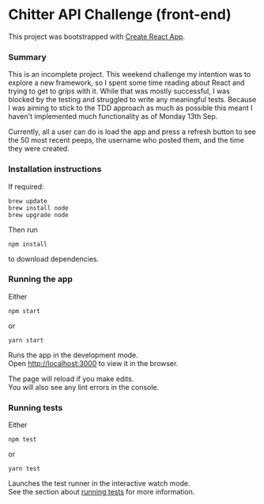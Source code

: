 # Chitter API Challenge (front-end)

This project was bootstrapped with [Create React App](https://github.com/facebook/create-react-app).

### Summary

This is an incomplete project. This weekend challenge my intention was to explore a new framework, so I spent some time reading about React and trying to get to grips with it. While that was mostly successful, I was blocked by the testing and struggled to write any meaningful tests. Because I was aiming to stick to the TDD approach as much as possible this meant I haven't implemented much functionality as of Monday 13th Sep.

Currently, all a user can do is load the app and press a refresh button to see the 50 most recent peeps, the username who posted them, and the time they were created.


### Installation instructions

If required:

```
brew update
brew install node
brew upgrade node
```

Then run

```
npm install
```

to download dependencies.

### Running the app

Either

```
npm start
```

or

```
yarn start
```

Runs the app in the development mode.\
Open [http://localhost:3000](http://localhost:3000) to view it in the browser.

The page will reload if you make edits.\
You will also see any lint errors in the console.

### Running tests

Either

```
npm test
```

or

```
yarn test
```

Launches the test runner in the interactive watch mode.\
See the section about [running tests](https://facebook.github.io/create-react-app/docs/running-tests) for more information.


